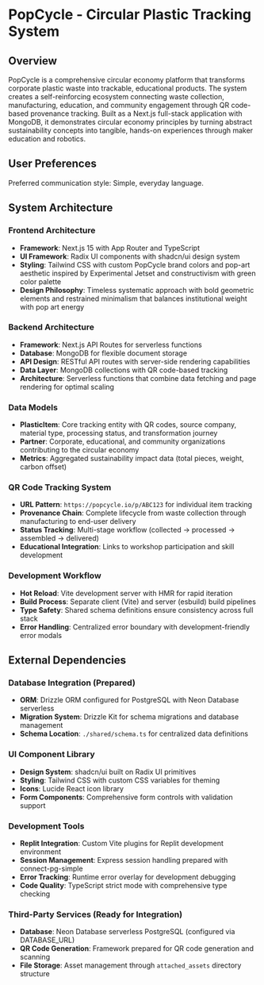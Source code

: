 # PopCycle - Circular Plastic Tracking System

## Overview

PopCycle is a comprehensive circular economy platform that transforms corporate plastic waste into trackable, educational products. The system creates a self-reinforcing ecosystem connecting waste collection, manufacturing, education, and community engagement through QR code-based provenance tracking. Built as a Next.js full-stack application with MongoDB, it demonstrates circular economy principles by turning abstract sustainability concepts into tangible, hands-on experiences through maker education and robotics.

## User Preferences

Preferred communication style: Simple, everyday language.

## System Architecture

### Frontend Architecture
- **Framework**: Next.js 15 with App Router and TypeScript
- **UI Framework**: Radix UI components with shadcn/ui design system
- **Styling**: Tailwind CSS with custom PopCycle brand colors and pop-art aesthetic inspired by Experimental Jetset and constructivism with green color palette
- **Design Philosophy**: Timeless systematic approach with bold geometric elements and restrained minimalism that balances institutional weight with pop art energy

### Backend Architecture
- **Framework**: Next.js API Routes for serverless functions
- **Database**: MongoDB for flexible document storage
- **API Design**: RESTful API routes with server-side rendering capabilities
- **Data Layer**: MongoDB collections with QR code-based tracking
- **Architecture**: Serverless functions that combine data fetching and page rendering for optimal scaling

### Data Models
- **PlasticItem**: Core tracking entity with QR codes, source company, material type, processing status, and transformation journey
- **Partner**: Corporate, educational, and community organizations contributing to the circular economy
- **Metrics**: Aggregated sustainability impact data (total pieces, weight, carbon offset)

### QR Code Tracking System
- **URL Pattern**: `https://popcycle.io/p/ABC123` for individual item tracking
- **Provenance Chain**: Complete lifecycle from waste collection through manufacturing to end-user delivery
- **Status Tracking**: Multi-stage workflow (collected → processed → assembled → delivered)
- **Educational Integration**: Links to workshop participation and skill development

### Development Workflow
- **Hot Reload**: Vite development server with HMR for rapid iteration
- **Build Process**: Separate client (Vite) and server (esbuild) build pipelines
- **Type Safety**: Shared schema definitions ensure consistency across full stack
- **Error Handling**: Centralized error boundary with development-friendly error modals

## External Dependencies

### Database Integration (Prepared)
- **ORM**: Drizzle ORM configured for PostgreSQL with Neon Database serverless
- **Migration System**: Drizzle Kit for schema migrations and database management
- **Schema Location**: `./shared/schema.ts` for centralized data definitions

### UI Component Library
- **Design System**: shadcn/ui built on Radix UI primitives
- **Styling**: Tailwind CSS with custom CSS variables for theming
- **Icons**: Lucide React icon library
- **Form Components**: Comprehensive form controls with validation support

### Development Tools
- **Replit Integration**: Custom Vite plugins for Replit development environment
- **Session Management**: Express session handling prepared with connect-pg-simple
- **Error Tracking**: Runtime error overlay for development debugging
- **Code Quality**: TypeScript strict mode with comprehensive type checking

### Third-Party Services (Ready for Integration)
- **Database**: Neon Database serverless PostgreSQL (configured via DATABASE_URL)
- **QR Code Generation**: Framework prepared for QR code generation and scanning
- **File Storage**: Asset management through `attached_assets` directory structure